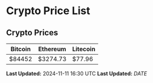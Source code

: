 # Crypto Price List

## Crypto Prices
| Bitcoin | Ethereum | Litecoin |
| ------- | -------- | -------- |
| $84452 | $3274.73 | $77.96 |
**Last Updated:** 2024-11-11 16:30 UTC
**Last Updated:** $DATE$
